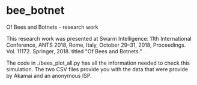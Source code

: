 # bee_botnet
Of Bees and Botnets - research work

This research work was presented at Swarm Intelligence: 11th International Conference, ANTS 2018, Rome, Italy, October 29–31, 2018, Proceedings. Vol. 11172. Springer, 2018. titled "Of Bees and Botnets."

The code in ./bees_plot_all.py has all the information needed to check this simulation. The two CSV files provide you with the data that were provide by Akamai and an anonymous ISP.

